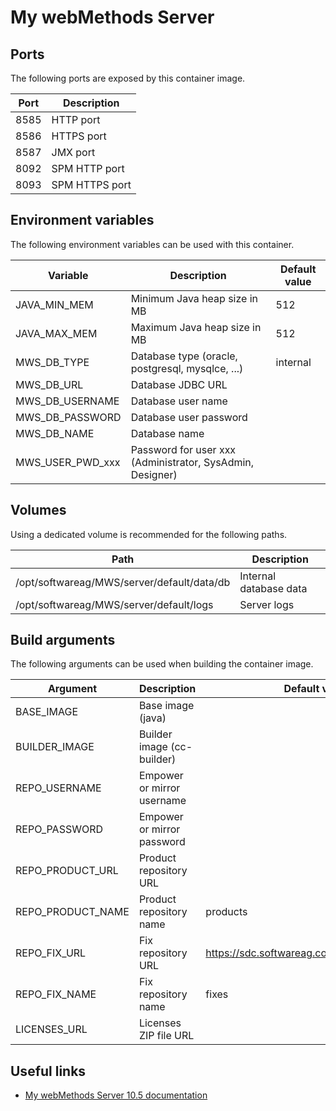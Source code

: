# My webMethods Server

## Ports

The following ports are exposed by this container image.

| Port | Description |
| ---- | ----------- |
| 8585 | HTTP port |
| 8586 | HTTPS port |
| 8587 | JMX port |
| 8092 | SPM HTTP port |
| 8093 | SPM HTTPS port |

## Environment variables

The following environment variables can be used with this container.

| Variable | Description | Default value |
| -------- | ----------- | ------------- |
| JAVA_MIN_MEM | Minimum Java heap size in MB | 512 |
| JAVA_MAX_MEM | Maximum Java heap size in MB | 512 |
| MWS_DB_TYPE | Database type (oracle, postgresql, mysqlce, ...) | internal |
| MWS_DB_URL | Database JDBC URL | |
| MWS_DB_USERNAME | Database user name | |
| MWS_DB_PASSWORD | Database user password | |
| MWS_DB_NAME | Database name | |
| MWS_USER_PWD_xxx | Password for user xxx (Administrator, SysAdmin, Designer) | |

## Volumes

Using a dedicated volume is recommended for the following paths.

| Path | Description |
| ---- | ----------- |
| /opt/softwareag/MWS/server/default/data/db | Internal database data |
| /opt/softwareag/MWS/server/default/logs | Server logs |

## Build arguments

The following arguments can be used when building the container image.

| Argument | Description | Default value |
| -------- | ----------- | ------------- |
| BASE_IMAGE | Base image (java) | |
| BUILDER_IMAGE | Builder image (cc-builder) | |
| REPO_USERNAME | Empower or mirror username | |
| REPO_PASSWORD | Empower or mirror password | |
| REPO_PRODUCT_URL | Product repository URL | |
| REPO_PRODUCT_NAME | Product repository name | products |
| REPO_FIX_URL | Fix repository URL | https://sdc.softwareag.com/updates/prodRepo |
| REPO_FIX_NAME | Fix repository name | fixes |
| LICENSES_URL | Licenses ZIP file URL | |

## Useful links

- [My webMethods Server 10.5 documentation](https://documentation.softwareag.com/webmethods/mywebmethods_server/mws10-5/10-5_MWSw/index.html)
